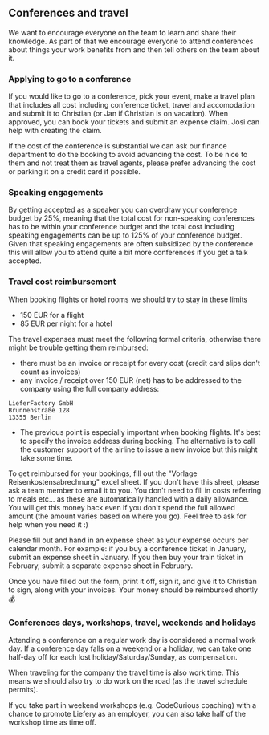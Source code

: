 ## Conferences and travel

We want to encourage everyone on the team to learn and share their knowledge. As
part of that we encourage everyone to attend conferences about things your work
benefits from and then tell others on the team about it.

### Applying to go to a conference

If you would like to go to a conference, pick your event, make a travel plan
that includes all cost including conference ticket, travel and accomodation and
submit it to Christian (or Jan if Christian is on vacation). When approved, you can
book your tickets and submit an expense claim. Josi can help with creating the
claim.

If the cost of the conference is substantial we can ask our finance department
to do the booking to avoid advancing the cost. To be nice to them and not treat
them as travel agents, please prefer advancing the cost or parking it on a
credit card if possible.

### Speaking engagements

By getting accepted as a speaker you can overdraw your conference budget by
25%, meaning that the total cost for non-speaking conferences has to be within
your conference budget and the total cost including speaking engagements can be
up to 125% of your conference budget. Given that speaking engagements are often
subsidized by the conference this will allow you to attend quite a bit more
conferences if you get a talk accepted.

### Travel cost reimbursement

When booking flights or hotel rooms we should try to stay in these limits
* 150 EUR for a flight
* 85 EUR per night for a hotel


The travel expenses must meet the following formal criteria, otherwise there might be
trouble getting them reimbursed:
* there must be an invoice or receipt for every cost (credit card slips don't
  count as invoices)
* any invoice / receipt over 150 EUR (net) has to be addressed to the company using the full company address:
```
LieferFactory GmbH
Brunnenstraße 128
13355 Berlin
```
* The previous point is especially important when booking flights. It's best to
  specify the invoice address during booking. The alternative is to call the
  customer support of the airline to issue a new invoice but this might take some
  time.


To get reimbursed for your bookings, fill out the "Vorlage Reisenkostensabrechnung" excel sheet. If you don't have this sheet, please ask a team member to email it to you. You don't need to fill in costs referring to meals etc... as these are automatically handled with a daily allowance. You will get this money back even if you don't spend the full allowed amount (the amount varies based on where you go). Feel free to ask for help when you need it :)

Please fill out and hand in an expense sheet as your expense occurs per calendar month. For example: if you buy a conference ticket in January, submit an expense sheet in January. If you then buy your train ticket in February, submit a separate expense sheet in February.

Once you have filled out the form, print it off, sign it, and give it to Christian to sign, along with your invoices. Your money should be reimbursed shortly :moneybag:


### Conferences days, workshops, travel, weekends and holidays

Attending a conference on a regular work day is considered a normal work day.
If a conference day falls on a weekend or a holiday, we can take one half-day
off for each lost holiday/Saturday/Sunday, as compensation.

When traveling for the company the travel time is also work time. This means we
should also try to do work on the road (as the travel schedule permits).

If you take part in weekend workshops (e.g. CodeCurious coaching) with a chance
to promote Liefery as an employer, you can also take half of the workshop time
as time off.
